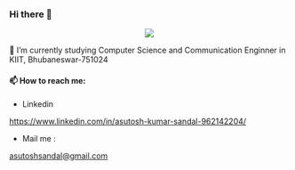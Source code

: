 ### Hi there 👋
<p align="center">
  <img src="https://readme-typing-svg.herokuapp.com/?lines=👋+Hi,+I'm+Asutosh+Kumar+Sandal!;👀+I’m+interested+in+Data+Analytics,+Cloud+Computing,+SDE,+AI,+and+ML.;🌱+I’m+studying+in+KIIT.;&font=Fira%20Code&center=true&width=900&height=50&duration=4000&pause=1000">
</p>
🧠 I’m currently studying Computer Science and Communication Enginner in KIIT, Bhubaneswar-751024
  
  #### 📫 How to reach me:
  
  - Linkedin
  
  https://www.linkedin.com/in/asutosh-kumar-sandal-962142204/
  
  - Mail me :
  
  asutoshsandal@gmail.com


<!--
**Asutoshsandal/Asutoshsandal** is a ✨ _special_ ✨ repository because its `README.md` (this file) appears on your GitHub profile.

Here are some ideas to get you started:

- 🔭 I’m currently working on ...
- 🌱 I’m currently learning ...
- 👯 I’m looking to collaborate on ...
- 🤔 I’m looking for help with ...
- 💬 Ask me about ...
- 📫 How to reach me: ...
- 😄 Pronouns: ...
- ⚡ Fun fact: ...
-->
